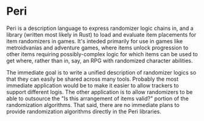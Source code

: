 # Peri

Peri is a description language to express randomizer logic chains in, and a
library (written most likely in Rust) to load and evaluate item placements for
item randomizers in games. It's inteded primarily for use in games like
metroidvanias and adventure games, where items unlock progression to other
items requiring possibly-complex logic for which items can be used to get
where, rather than in, say, an RPG with randomized character abilities.

The immediate goal is to write a unified description of randomizer logics so
that they can easily be shared across many tools. Probably the most immediate
application would be to make it easier to allow trackers to support different
logis. The other application is to allow randomizers to be able to outsource the
"Is this arrangement of items valid?" portion of the randomization algorithms.
That said, there are no immediate plans to provide randomization algorithms
directly in the Peri libraries.
